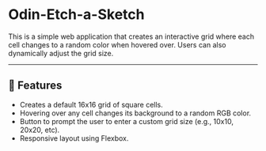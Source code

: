 # Odin-Etch-a-Sketch

This is a simple web application that creates an interactive grid where each cell changes to a random color when hovered over. Users can also dynamically adjust the grid size.

---

## 🚀 Features

- Creates a default 16x16 grid of square cells.
- Hovering over any cell changes its background to a random RGB color.
- Button to prompt the user to enter a custom grid size (e.g., 10x10, 20x20, etc).
- Responsive layout using Flexbox.